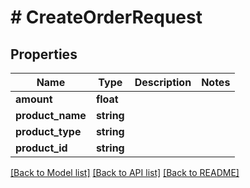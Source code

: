 # # CreateOrderRequest

## Properties

Name | Type | Description | Notes
------------ | ------------- | ------------- | -------------
**amount** | **float** |  |
**product_name** | **string** |  |
**product_type** | **string** |  |
**product_id** | **string** |  |

[[Back to Model list]](../../README.md#models) [[Back to API list]](../../README.md#endpoints) [[Back to README]](../../README.md)
